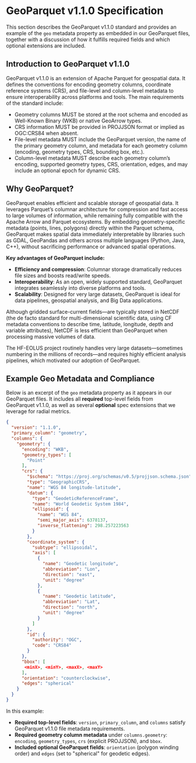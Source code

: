 # GeoParquet v1.1.0 Specification

This section describes the GeoParquet v1.1.0 standard and provides an example of the `geo` metadata property as embedded in our GeoParquet files, together with a discussion of how it fulfills required fields and which optional extensions are included.

## Introduction to GeoParquet v1.1.0

GeoParquet v1.1.0 is an extension of Apache Parquet for geospatial data. It defines the conventions for encoding geometry columns, coordinate reference systems (CRS), and file-level and column-level metadata to ensure interoperability across platforms and tools. The main requirements of the standard include:

- Geometry columns MUST be stored at the root schema and encoded as Well-Known Binary (WKB) or native GeoArrow types.
- CRS information MUST be provided in PROJJSON format or implied as OGC:CRS84 when absent.
- File-level metadata MUST include the GeoParquet version, the name of the primary geometry column, and metadata for each geometry column (encoding, geometry types, CRS, bounding box, etc.).
- Column-level metadata MUST describe each geometry column’s encoding, supported geometry types, CRS, orientation, edges, and may include an optional epoch for dynamic CRS.

## Why GeoParquet?

GeoParquet enables efficient and scalable storage of geospatial data. It leverages Parquet’s columnar architecture for compression and fast access to large volumes of information, while remaining fully compatible with the Apache Arrow and Parquet ecosystems. By embedding geometry-specific metadata (points, lines, polygons) directly within the Parquet schema, GeoParquet makes spatial data immediately interpretable by libraries such as GDAL, GeoPandas and others across multiple languages (Python, Java, C++), without sacrificing performance or advanced spatial operations.

**Key advantages of GeoParquet include:**

- **Efficiency and compression**: Columnar storage dramatically reduces file sizes and boosts read/write speeds.
- **Interoperability**: As an open, widely supported standard, GeoParquet integrates seamlessly into diverse platforms and tools.
- **Scalability**: Designed for very large datasets, GeoParquet is ideal for data pipelines, geospatial analysis, and Big Data applications.

Although gridded surface-current fields—are typically stored in NetCDF (the de facto standard for multi-dimensional scientific data, using CF metadata conventions to describe time, latitude, longitude, depth and variable attributes), NetCDF is less efficient than GeoParquet when processing massive volumes of data.

The HF-EOLUS project routinely handles very large datasets—sometimes numbering in the millions of records—and requires highly efficient analysis pipelines, which motivated our adoption of GeoParquet.

## Example Geo Metadata and Compliance

Below is an excerpt of the `geo` metadata property as it appears in our GeoParquet files. It includes all **required** top-level fields from GeoParquet v1.1.0, as well as several **optional** spec extensions that we leverage for radial metrics.

```json
{
  "version": "1.1.0",
  "primary_column": "geometry",
  "columns": {
    "geometry": {
      "encoding": "WKB",
      "geometry_types": [
        "Point"
      ],
      "crs": {
        "$schema": "https://proj.org/schemas/v0.5/projjson.schema.json",
        "type": "GeographicCRS",
        "name": "WGS 84 longitude-latitude",
        "datum": {
          "type": "GeodeticReferenceFrame",
          "name": "World Geodetic System 1984",
          "ellipsoid": {
            "name": "WGS 84",
            "semi_major_axis": 6378137,
            "inverse_flattening": 298.257223563
          }
        },
        "coordinate_system": {
          "subtype": "ellipsoidal",
          "axis": [
            {
              "name": "Geodetic longitude",
              "abbreviation": "Lon",
              "direction": "east",
              "unit": "degree"
            },
            {
              "name": "Geodetic latitude",
              "abbreviation": "Lat",
              "direction": "north",
              "unit": "degree"
            }
          ]
        },
        "id": {
          "authority": "OGC",
          "code": "CRS84"
        }
      },
      "bbox": [
       <minX>, <minY>, <maxX>, <maxY>
      ],
      "orientation": "counterclockwise",
      "edges": "spherical"
    }
  }
}
```

In this example:

- **Required top-level fields**: `version`, `primary_column`, and `columns` satisfy GeoParquet v1.1.0 file metadata requirements.
- **Required geometry column metadata** under `columns.geometry`: `encoding`, `geometry_types`, `crs` (explicit PROJJSON), and `bbox`.
- **Included optional GeoParquet fields**: `orientation` (polygon winding order) and `edges` (set to "spherical" for geodetic edges).
